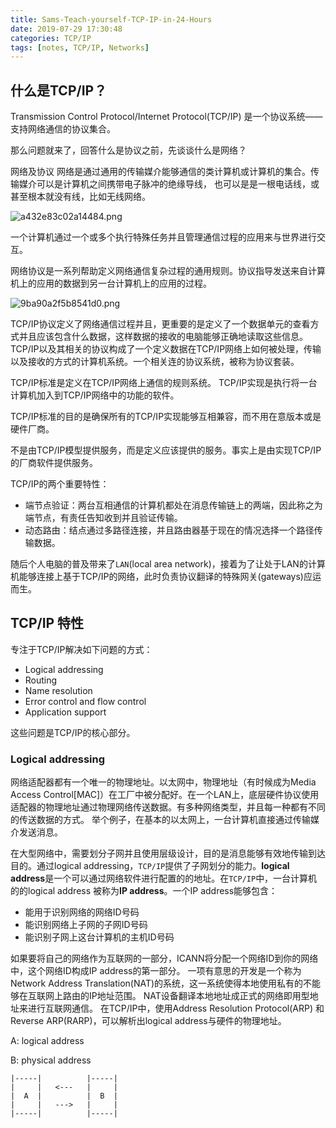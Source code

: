 ```yaml
---
title: Sams-Teach-yourself-TCP-IP-in-24-Hours
date: 2019-07-29 17:30:48
categories: TCP/IP
tags: [notes, TCP/IP, Networks]
---
```


## 什么是TCP/IP？

Transmission Control Protocol/Internet Protocol(TCP/IP) 是一个协议系统——支持网络通信的协议集合。

那么问题就来了，回答什么是协议之前，先谈谈什么是网络？


网络及协议
网络是通过通用的传输媒介能够通信的类计算机或计算机的集合。传输媒介可以是计算机之间携带电子脉冲的绝缘导线，
也可以是是一根电话线，或甚至根本就没有线，比如无线网络。

![a432e83c02a14484.png](https://i.quantuminit.com/a432e83c02a14484.png)

一个计算机通过一个或多个执行特殊任务并且管理通信过程的应用来与世界进行交互。

网络协议是一系列帮助定义网络通信复杂过程的通用规则。协议指导发送来自计算机上的应用的数据到另一台计算机上的应用的过程。

![9ba90a2f5b8541d0.png](https://i.quantuminit.com/9ba90a2f5b8541d0.png)

TCP/IP协议定义了网络通信过程并且，更重要的是定义了一个数据单元的查看方式并且应该包含什么数据，这样数据的接收的电脑能够正确地读取这些信息。
TCP/IP以及其相关的协议构成了一个定义数据在TCP/IP网络上如何被处理，传输以及接收的方式的计算机系统。一个相关连的协议系统，被称为协议套装。

TCP/IP标准是定义在TCP/IP网络上通信的规则系统。
TCP/IP实现是执行将一台计算机加入到TCP/IP网络中的功能的软件。

TCP/IP标准的目的是确保所有的TCP/IP实现能够互相兼容，而不用在意版本或是硬件厂商。

不是由TCP/IP模型提供服务，而是定义应该提供的服务。事实上是由实现TCP/IP的厂商软件提供服务。

TCP/IP的两个重要特性：
- 端节点验证：两台互相通信的计算机都处在消息传输链上的两端，因此称之为端节点，有责任告知收到并且验证传输。
- 动态路由：结点通过多路径连接，并且路由器基于现在的情况选择一个路径传输数据。

随后个人电脑的普及带来了`LAN`(local area network)，接着为了让处于LAN的计算机能够连接上基于TCP/IP的网络，此时负责协议翻译的特殊网关(gateways)应运而生。

## TCP/IP 特性

专注于TCP/IP解决如下问题的方式：
- Logical addressing
- Routing
- Name resolution
- Error control and flow control
- Application support

这些问题是TCP/IP的核心部分。

### Logical addressing
网络适配器都有一个唯一的物理地址。以太网中，物理地址（有时候成为Media Access Control[MAC]）在工厂中被分配好。在一个LAN上，底层硬件协议使用适配器的物理地址通过物理网络传送数据。有多种网络类型，并且每一种都有不同的传送数据的方式。
举个例子，在基本的以太网上，一台计算机直接通过传输媒介发送消息。

在大型网络中，需要划分子网并且使用层级设计，目的是消息能够有效地传输到达目的。通过logical addressing，`TCP/IP`提供了子网划分的能力。**logical address**是一个可以通过网络软件进行配置的的地址。在`TCP/IP`中，一台计算机的的logical address 被称为**IP address**。一个IP address能够包含：
- 能用于识别网络的网络ID号码
- 能识别网络上子网的子网ID号码
- 能识别子网上这台计算机的主机ID号码

如果要将自己的网络作为互联网的一部分，ICANN将分配一个网络ID到你的网络中，这个网络ID构成IP address的第一部分。
一项有意思的开发是一个称为Network Address Translation(NAT)的系统，这一系统使得本地使用私有的不能够在互联网上路由的IP地址范围。
NAT设备翻译本地地址成正式的网络即用型地址来进行互联网通信。
在TCP/IP中，使用Address Resolution Protocol(ARP) 和 Reverse ARP(RARP)，可以解析出logical address与硬件的物理地址。

A: logical address

B: physical address
```
|-----|          |-----|
|     |   <---   |     |
|  A  |          |  B  |
|     |   --->   |     |
|-----|          |-----|
```
